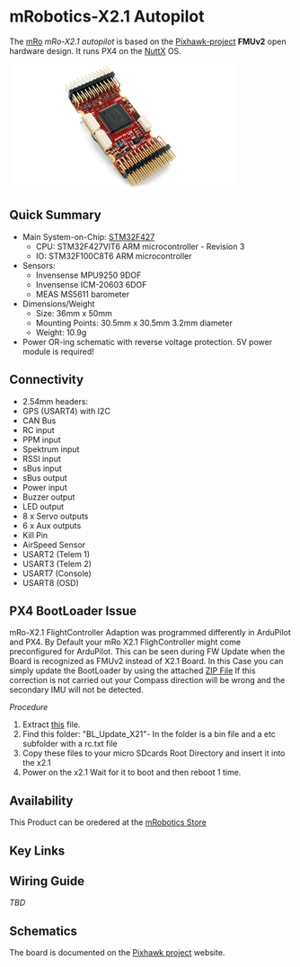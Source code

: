 # mRobotics-X2.1 Autopilot

The [mRo](http://www.mRobotics.io/) *mRo-X2.1 autopilot* is based on the [Pixhawk-project](https://pixhawk.org/) **FMUv2** open hardware design. It runs PX4 on the [NuttX](http://nuttx.org) OS.

![mRo X2.1](../../images/mRo-x2.1.jpg)

## Quick Summary

* Main System-on-Chip: [STM32F427](http://www.st.com/web/en/catalog/mmc/FM141/SC1169/SS1577/LN1789)
  * CPU: STM32F427VIT6 ARM microcontroller - Revision 3
  * IO: STM32F100C8T6 ARM microcontroller
* Sensors:
  * Invensense MPU9250 9DOF
  * Invensense ICM-20603 6DOF
  * MEAS MS5611 barometer
* Dimensions/Weight
  * Size: 36mm x 50mm
  * Mounting Points: 30.5mm x 30.5mm 3.2mm diameter
  * Weight: 10.9g
* Power OR-ing schematic with reverse voltage protection. 5V power module is required!

## Connectivity

* 2.54mm headers:
* GPS (USART4) with I2C
* CAN Bus
* RC input
* PPM input
* Spektrum input
* RSSI input
* sBus input
* sBus output
* Power input
* Buzzer output
* LED output
* 8 x Servo outputs
* 6 x Aux outputs
* Kill Pin
* AirSpeed Sensor
* USART2 (Telem 1)
* USART3 (Telem 2)
* USART7 (Console)
* USART8 (OSD)

## PX4 BootLoader Issue

mRo-X2.1 FlightController Adaption was programmed differently in ArduPilot and PX4.
By Default your mRo X2.1 FlighController might come preconfigured for ArduPilot. This 
can be seen during FW Update when the Board is recognized as FMUv2 instead of X2.1 Board.
In this Case you can simply update the BootLoader by using the attached [ZIP File](../../assets/hardware/BL_Update_X21.zip)
If this correction is not carried out your Compass direction will be wrong and the
secondary IMU will not be detected. 

*Procedure*
1. Extract [this](../../assets/hardware/BL_Update_X21.zip) file.
2. Find this folder: "BL_Update_X21"- In the folder is a bin file and a etc subfolder with a rc.txt file
3. Copy these files to your micro SDcards Root Directory and insert it into the x2.1
4. Power on the x2.1 Wait for it to boot and then reboot 1 time.

## Availability

This Product can be oredered at the [mRobotics Store](https://store.mrobotics.io/mRo-X2-1-Rev-2-p/mro-x2.1rv2-mr.htm)
 
## Key Links

## Wiring Guide

*TBD*

## Schematics

The board is documented on the [Pixhawk project](https://pixhawk.org/modules/pixhawk) website.
